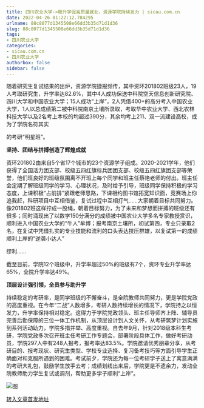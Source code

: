 ```yaml
---
title: 四川农业大学->稳升学促高质量就业，资源学院持续发力 | sicau.com.cn
date: 2022-04-26 01:22:12.784295
urlname: 88c8077d1345508e66dd3b35d71d1d36
slug: 88c8077d1345508e66dd3b35d71d1d36
tags: 
- 四川农业大学
categories:
- sicau.com.cn
- 四川农业大学
authorbox: false
sidebar: false
---
```

随着研究生复试结果的出炉，资源学院捷报频传，其中资环201802班级23人，19人考取研究生，升学率达82.6%，其中4人成功保送中科院空天信息创新研究院、四川大学和中国农业大学；15人成功“上岸”，2人凭借400+的高分考入中国农业大学，1人以总成绩第二被中科院南京土壤所录取，考取华中农业大学、西北农林科技大学以及2名考上本校的均超过390分，其余均考上211、双一流建设高校，成为了学院名符其实
<!--more-->
的考研“明星班”。

**坚持、团结与拼搏创造了辉煌成就**

资环201802由来自5个省17个城市的23个资源学子组成。2020-2021学年，他们获得了全国活力团支部、校级五四红旗标兵团团支部、校级五四红旗团支部等荣誉，他们班良好的班级氛围离不开班上每个同学和班主任蔡艳老师的付出。班主任会定期了解班级同学的学习、心理状况，及时给予引导，班级同学保持积极的学习态度，上课积极“占前排”紧跟老师思路，下课相约图书馆拓宽知识面，竞赛场上你追我赶，科研项目中互相借鉴，复试过程中互相打气……大家朝着目标共同努力。像201802班这样拧成一股绳，朝着目标努力，为了未来和梦想而拼搏的班级还有很多；同时涌现出了以数学150分满分的成绩被中国农业大学多名专家教授赏识，顺利进入中国农业大学的“牛人”牟博；报考南京土壤所，初试第四，专业只录取2名，在复试中凭借扎实的专业技能和流利的口头表达技压群雄，以复试第一的成绩顺利上岸的“逆袭小达人”

缪利……

截至目前，学院12个班级中，升学率超过50%的班级有7个，资环专业升学率达65%，全院升学率达49%。

**顶层设计强引领，全员参与助升学**

持续稳定的考研率，是同学班级的不懈奋斗，是全院教师共同努力，更是学院党政的高度重视。在今年“二战”人数增多，考研人数持续增长的情况下，学院持之以恒发力，升学率保持相对稳定。这得力于学院党政领头、班主任导师齐上阵、辅导员完善后勤保障的三位一体工作机制，从顶层设计到人文关怀，从考研筑梦计划实施到系列活动助力，学院多措并举、高度重视。自去年9月，针对2018级本科生考研，学院党政多次召开班主任考研工作专题会，部署阶段具体工作，做好考研动员，学院297人中有248人报考，报考率达83.5%。学院邀请优秀朋辈分享，从考研目的、报考现状、研究生类型、学校专业选择、复习备考技巧等方面引导学生正确面对和克服所遇到的困难。考试前夕，学院还为每一位考研学子送上了寓意满满的考研大礼包，鼓励学生放手去考；成绩划线出来后，学院更是不遗余力，发动全院教师助力学生复试或调剂，帮助更多学子顺利“上岸”。

![图](https://news.sicau.edu.cn/__local/3/D9/B0/1F230A8B4C5DCF63AA53559549D_BE6A438C_B27A.jpg)

[转入文章首发地址](https://news.sicau.edu.cn/info/1078/67499.htm)